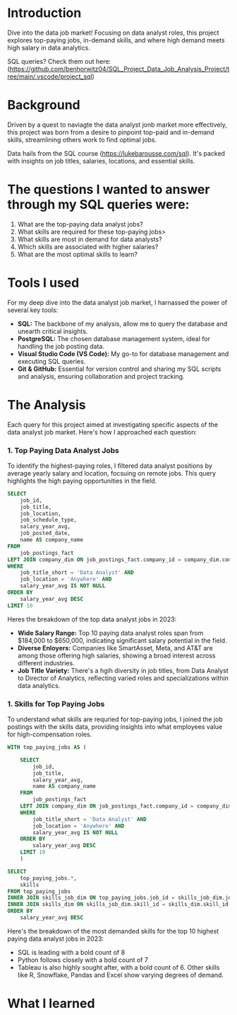 # Introduction

Dive into the data job market! Focusing on data analyst roles, this project explores top-paying jobs, in-demand skills, and where high demand meets high salary in data analytics.

SQL queries? Check them out here: (https://github.com/benhorwitz04/SQL_Project_Data_Job_Analysis_Project/tree/main/.vscode/project_sql)

# Background

Driven by a quest to naviagte the data analyst jonb market more effectively, this project was born from a desire to pinpoint top-paid and in-demand skills, streamlining others work to find optimal jobs.

Data hails from the SQL course (https://lukebarousse.com/sql). It's packed with insights on job titles, salaries, locations, and essential skills.
# The questions I wanted to answer through my SQL queries were: 

1. What are the top-paying data analyst jobs?
2. What skills are required for these top-paying jobs>
3. What skills are most in demand for data analysts?
4. Which skills are associated with higher salaries?
5. What are the most optimal skills to learn?

# Tools I used

For my deep dive into the data analyst job market, I harnassed the power of several key tools:

- **SQL:** The backbone of my analysis, allow me to query the database and unearth critical insights.
- **PostgreSQL:** The chosen database management system, ideal for handling the job posting data.
- **Visual Studio Code (VS Code):** My go-to for database management and executing SQL queries.
- **Git & GitHub:** Essential for version control and sharing my SQL scripts and analysis, ensuring collaboration and project tracking.

# The Analysis #

Each query for this project aimed at investigating specific aspects of the data analyst job market. Here's how I approached each question:

### 1. Top Paying Data Analyst Jobs

To identify the highest-paying roles, I filtered data analyst positions by average yearly salary and location, focsuing on remote jobs. This query highlights the high paying opportunities in the field.

```sql
SELECT
    job_id,
    job_title,
    job_location,
    job_schedule_type,
    salary_year_avg,
    job_posted_date,
    name AS company_name
FROM
    job_postings_fact
LEFT JOIN company_dim ON job_postings_fact.company_id = company_dim.company_id
WHERE
    job_title_short = 'Data Analyst' AND
    job_location = 'Anywhere' AND
    salary_year_avg IS NOT NULL
ORDER BY
    salary_year_avg DESC
LIMIT 10
```

Heres the breakdown of the top data analyst jobs in 2023:
- **Wide Salary Range:** Top 10 paying data analyst roles span from $184,000 to $650,000, indicating significant salary potential in the field.
- **Diverse Enloyers:** Companies like SmartAsset, Meta, and AT&T are among those offering high salaries, showing a broad interest across different industries.
- **Job Title Variety:** There's a hgih diversity in job titles, from Data Analyst to Director of Analytics, reflecting varied roles and specializations within data analytics.

### 1. Skills for Top Paying Jobs
To understand what skills are requried for top-paying jobs, I joined the job postings with the skills data, providing insights into what employees value for high-compensation roles.

```sql
WITH top_paying_jobs AS (

    SELECT
        job_id,
        job_title,
        salary_year_avg,
        name AS company_name
    FROM
        job_postings_fact
    LEFT JOIN company_dim ON job_postings_fact.company_id = company_dim.company_id
    WHERE
        job_title_short = 'Data Analyst' AND
        job_location = 'Anywhere' AND
        salary_year_avg IS NOT NULL
    ORDER BY
        salary_year_avg DESC
    LIMIT 10
    )

SELECT
    top_paying_jobs.*,
    skills
FROM top_paying_jobs
INNER JOIN skills_job_dim ON top_paying_jobs.job_id = skills_job_dim.job_id
INNER JOIN skills_dim ON skills_job_dim.skill_id = skills_dim.skill_id
ORDER BY
    salary_year_avg DESC
```

Here's the breakdown of the most demanded skills for the top 10 highest paying data analyst jobs in 2023:

* SQL is leading with a bold count of 8
* Python follows closely with a bold count of 7
* Tableau is also highly sought after, with a bold count of 6. Other skills like R, Snowflake, Pandas and Excel show varying degrees of demand.

# What I learned 
